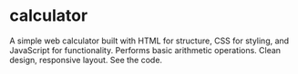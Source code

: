 # calculator
A simple web calculator built with HTML for structure, CSS for styling, and JavaScript for functionality. Performs basic arithmetic operations. Clean design, responsive layout. See the code.
